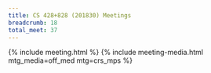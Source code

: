 ```yaml
---
title: CS 428+828 (201830) Meetings
breadcrumb: 18
total_meet: 37
---
```

{% include meeting.html %}
{% include meeting-media.html mtg_media=off_med mtg=crs_mps %}
